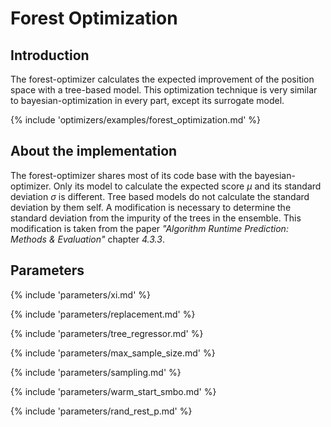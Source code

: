 # Forest Optimization

## Introduction

The forest-optimizer calculates the expected improvement of the position space with a 
tree-based model. This optimization technique is very similar to bayesian-optimization
in every part, except its surrogate model.


{% include 'optimizers/examples/forest_optimization.md' %}

## About the implementation

The forest-optimizer shares most of its code base with the bayesian-optimizer. Only its model to 
calculate the expected score $\mu$ and its standard deviation $\sigma$ is different. Tree based models do not 
calculate the standard deviation by them self. A modification is necessary to determine the
standard deviation from the impurity of the trees in the ensemble. This modification is taken from the paper *"Algorithm Runtime Prediction: Methods & Evaluation"* chapter *4.3.3*.



## Parameters

{% include 'parameters/xi.md' %}

{% include 'parameters/replacement.md' %}

{% include 'parameters/tree_regressor.md' %}

{% include 'parameters/max_sample_size.md' %}

{% include 'parameters/sampling.md' %}

{% include 'parameters/warm_start_smbo.md' %}

{% include 'parameters/rand_rest_p.md' %}
